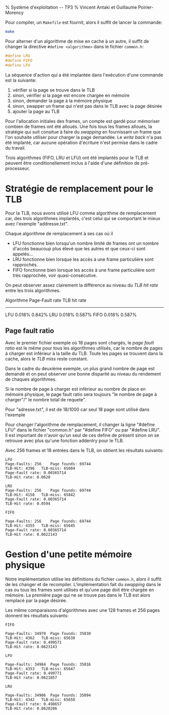 % Système d'exploitation -- TP3
% Vincent Antaki et Guillaume Poirier-Morency

Pour compiler, un `Makefile` est fournit, alors il suffit de lancer la
commande:

```bash
make
```

Pour alterner d'un algorithme de mise en cache à un autre, il suffit de changer
la directive `#define <algorithme>` dans le fichier `common.h`:

```C
#define LRU
#define FIFO
#define LFU
```

La séquence d'action qui a été implantée dans l'exécution d'une commande est la
suivante:

 1. vérifier si la page se trouve dans le TLB
 2. sinon, vérifier si la page est encore chargée en mémoire
 3. sinon, demander la page à la mémoire physique
 4. sinon, swapper un frame qui n'est pas dans le TLB avec la page désirée
 5. ajouter la page au TLB

Pour l'allocation initiales des frames, un compte est gardé pour mémoriser
combien de frames ont été alloués. Une fois tous les frames alloués, la
stratégie qui suit consitue à faire du _swapping_ en fournissant un frame que
l'on souhaite utiliser pour charger la page demandée. Le _write back_ n'a pas
été implanté, car aucune opération d'écriture n'est permise dans le cadre du
travail.

Trois algorithmes (FIFO, LRU et LFU) ont été implantés pour le TLB et peuvent
être conditionellement inclus à l'aide d'une définition de pré-processeur.

# Stratégie de remplacement pour le TLB

Pour la TLB, nous avons utilisé LFU comme algorithme de remplacement car, des
trois algorithmes implantés, c'est celui qui se comportant le mieux avec
l'exemple "addresse.txt".

Chaque algorithme de remplacement à ses cas où il

 - LFU  fonctionne bien lorsqu'un nombre limité de frames ont un nombre d'accès
        beaucoup plus élevé que les autres et que ceux-ci sont appelés...
 - LRU  fonctionne bien lorsque les accès à une frame particulière sont
        rapprochés.
 - FIFO fonctionne bien lorsque les accès à une frame particulière sont très
        rapprochée, voir quasi-consécutive.

On peut observer assez clairement la différence au niveau du _TLB hit rate_
entre les trois algorithmes.

Algorithme Page-Fault rate TLB hit rate
---------- --------------- ------------
LFU        0.018%          0.842%
LRU        0.018%          0.587%
FIFO       0.018%          0.587%

## Page fault ratio

Avec le premier fichier exemple où 18 pages sont chargés, le _page fault ratio_
est le même pour tous les algorithmes utilisés, car le nombre de pages à charger
est inférieur à la taille du TLB. Toute les pages se trouvent dans la cache,
alors le _TLB miss_ reste constant.

Dans le cadre du deuxième exemple, un plus grand nombre de page est demandé et
on peut observer une bonne disparité au niveau du rendement de chaques
algorithmes.

Si le nombre de page à charger est inférieur au nombre de place en mémoire
physique, le page fault ratio sera toujours "le nombre de page à charger"/"
le nombre total de requete".

Pour "adresse.txt", il est de 18/1000 car seul 18 page sont utilisé dans l'exemple

Pour changer l'algorithme de remplacement, il changer la ligne "#define LFU"
 dans le fichier "common.h" par "#define FIFO" ou par "#define LRU". Il est
important de n'avoir qu'un seul de ces define de présent sinon on se retrouve
avec plus qu'une fonction addentry pour le TLB.

Avec 256 frames et 18 entrées dans le TLB, on obtient les résultats suivants:

```
LFU
Page-Faults: 256	Page founds: 69744
TLB-Hit: 4396	TLB-miss: 65604
Page-Fault rate: 0.00365714
TLB-Hit rate: 0.0628

LRU
Page-Faults: 256	Page founds: 69744
TLB-Hit: 4158	TLB-miss: 65842
Page-Fault rate: 0.00365714
TLB-Hit rate: 0.0594

FIFO

Page-Faults: 256	Page founds: 69744
TLB-Hit: 4355	TLB-miss: 65645
Page-Fault rate: 0.00365714
TLB-Hit rate: 0.0622143
```

# Gestion d'une petite mémoire physique

Notre implémentation utilise les définitions du fichier `common.h`, alors il
suffit de les changer et de recompiler. L'implémentation fait du _swapping_ dans
le cas ou tous les frames sont utilisés et qu'une page doit être chargée en
mémoire. La première page qui ne se trouve pas dans le TLB est alors remplacé
par la page désirée.

Les même comparaisons d'algorithmes avec une 128 frames et 256 pages donnent
les résultats suivants:

```
FIFO

Page-Faults: 34970	Page founds: 35030
TLB-Hit: 4362	TLB-miss: 65638
Page-Fault rate: 0.499571
TLB-Hit rate: 0.0623143

LFU

Page-Faults: 34984	Page founds: 35016
TLB-Hit: 4353	TLB-miss: 65647
Page-Fault rate: 0.499771
TLB-Hit rate: 0.0621857

LRU

Page-Faults: 34906	Page founds: 35094
TLB-Hit: 4342	TLB-miss: 65658
Page-Fault rate: 0.498657
TLB-Hit rate: 0.0620286
```
